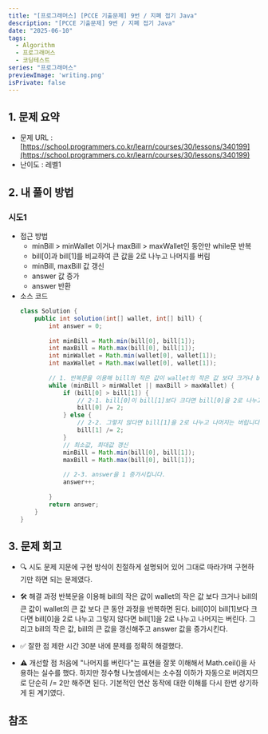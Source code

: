 ```yaml
---
title: "[프로그래머스] [PCCE 기출문제] 9번 / 지폐 접기 Java"
description: "[PCCE 기출문제] 9번 / 지폐 접기 Java"
date: "2025-06-10"
tags:
  - Algorithm
  - 프로그래머스
  - 코딩테스트
series: "프로그래머스"
previewImage: 'writing.png'
isPrivate: false
---
```


## 1. 문제 요약
+ 문제 URL : [https://school.programmers.co.kr/learn/courses/30/lessons/340199](https://school.programmers.co.kr/learn/courses/30/lessons/340199)
+ 난이도 : 레벨1

## 2. 내 풀이 방법

### 시도1
+ 접근 방법
    + minBill > minWallet 이거나 maxBill > maxWallet인 동안만 while문 반복
    + bill[0]과 bill[1]를 비교하여 큰 값을 2로 나누고 나머지를 버림
    + minBill, maxBill 값 갱신
    + answer 값 증가
    + answer 반환
+ 소스 코드
    ```java
    class Solution {
        public int solution(int[] wallet, int[] bill) {
            int answer = 0;
        
            int minBill = Math.min(bill[0], bill[1]);
            int maxBill = Math.max(bill[0], bill[1]);
            int minWallet = Math.min(wallet[0], wallet[1]);
            int maxWallet = Math.max(wallet[0], wallet[1]);
            
            // 1. 반복문을 이용해 bill의 작은 값이 wallet의 작은 값 보다 크거나 bill의 큰 값이 wallet의 큰 값 보다 큰 동안 아래 과정을 반복합니다.
            while (minBill > minWallet || maxBill > maxWallet) {
                if (bill[0] > bill[1]) {
                    // 2-1. bill[0]이 bill[1]보다 크다면 bill[0]을 2로 나누고 나머지는 버립니다.
                    bill[0] /= 2;
                } else {
                    // 2-2. 그렇지 않다면 bill[1]을 2로 나누고 나머지는 버립니다.    
                    bill[1] /= 2;
                }
                // 최소값, 최대값 갱신
                minBill = Math.min(bill[0], bill[1]);
                maxBill = Math.max(bill[0], bill[1]);
                
                // 2-3. answer을 1 증가시킵니다.
                answer++;
                
            }
            return answer;
        }
    }
    ```
## 3. 문제 회고
+ 🔍 시도
문제 지문에 구현 방식이 친절하게 설명되어 있어 그대로 따라가며 구현하기만 하면 되는 문제였다.

+ 🛠 해결 과정
반복문을 이용해 bill의 작은 값이 wallet의 작은 값 보다 크거나 bill의 큰 값이 wallet의 큰 값 보다 큰 동안 과정을 반복하면 된다. bill[0]이 bill[1]보다 크다면 bill[0]을 2로 나누고 그렇지 않다면 bill[1]을 2로 나누고 나머지는 버린다. 그리고 bill의 작은 값, bill의 큰 값을 갱신해주고 answer 값을 증가시킨다.

+ ✅ 잘한 점
제한 시간 30분 내에 문제를 정확히 해결했다.

+ ⚠ 개선할 점
처음에 "나머지를 버린다"는 표현을 잘못 이해해서 Math.ceil()을 사용하는 실수를 했다. 하지만 정수형 나눗셈에서는 소수점 이하가 자동으로 버려지므로 단순히 /= 2만 해주면 된다. 기본적인 연산 동작에 대한 이해를 다시 한번 상기하게 된 계기였다.

## 참조
